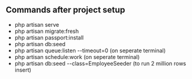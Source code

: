 
## Commands after project setup

- php artisan serve
- php artisan migrate:fresh
- php artisan passport:install
- php artisan db:seed
- php artisan queue:listen --timeout=0  (on seperate terminal)
- php artisan schedule:work (on seperate terminal)
- php artisan db:seed --class=EmployeeSeeder (to run 2 million rows insert)

